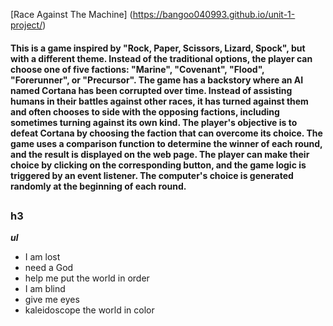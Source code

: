 [Race Against The Machine] (https://bangoo040993.github.io/unit-1-project/)
#### This is a game inspired by "Rock, Paper, Scissors, Lizard, Spock", but with a different theme. Instead of the traditional options, the player can choose one of five factions: "Marine", "Covenant", "Flood", "Forerunner", or "Precursor". The game has a backstory where an AI named Cortana has been corrupted over time. Instead of assisting humans in their battles against other races, it has turned against them and often chooses to side with the opposing factions, including sometimes turning against its own kind. The player's objective is to defeat Cortana by choosing the faction that can overcome its choice. The game uses a comparison function to determine the winner of each round, and the result is displayed on the web page. The player can make their choice by clicking on the corresponding button, and the game logic is triggered by an event listener. The computer's choice is generated randomly at the beginning of each round.





##
### h3 
***ul***
- I am lost 
- need a God
- help me put the world in order
- I am blind 
- give me eyes
- kaleidoscope the world in color

